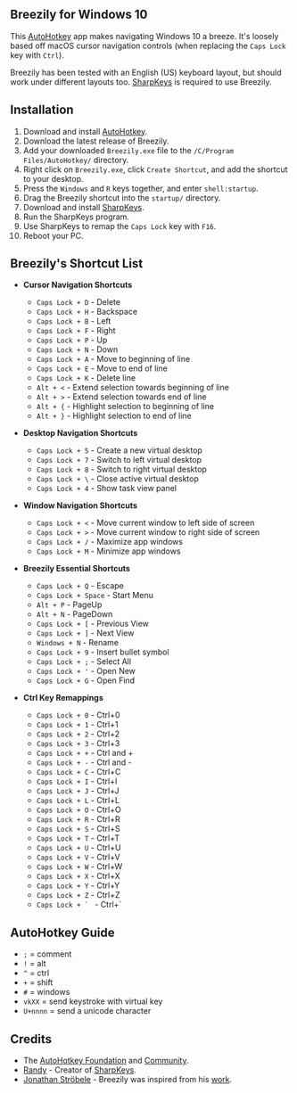 
Breezily for Windows 10
---

This [AutoHotkey](https://www.autohotkey.com/) app makes navigating Windows 10 a breeze. It's loosely based off macOS cursor navigation controls (when replacing the `Caps Lock` key with `Ctrl`).

Breezily has been tested with an English (US) keyboard layout, but should work under different layouts too. [SharpKeys](https://github.com/randyrants/sharpkeys) is required to use Breezily.

Installation
---

1) Download and install [AutoHotkey](https://www.autohotkey.com/).
2) Download the latest release of Breezily.
3) Add your downloaded `Breezily.exe` file to the `/C/Program Files/AutoHotkey/` directory.
4) Right click on `Breezily.exe`, click `Create Shortcut`, and add the shortcut to your desktop.
5) Press the `Windows` and `R` keys together, and enter `shell:startup`.
6) Drag the Breezily shortcut into the `startup/` directory.
7) Download and install [SharpKeys](https://github.com/randyrants/sharpkeys).
8) Run the SharpKeys program.
9) Use SharpKeys to remap the `Caps Lock` key with `F16`.
10) Reboot your PC.

Breezily's Shortcut List
---
* **Cursor Navigation Shortcuts**
  - `Caps Lock + D` - Delete
  - `Caps Lock + H` - Backspace
  - `Caps Lock + B` - Left
  - `Caps Lock + F` - Right
  - `Caps Lock + P` - Up
  - `Caps Lock + N` - Down
  - `Caps Lock + A` - Move to beginning of line
  - `Caps Lock + E` - Move to end of line
  - `Caps Lock + K` - Delete line
  - `Alt + <` - Extend selection towards beginning of line
  - `Alt + >` - Extend selection towards end of line
  - `Alt + {` - Highlight selection to beginning of line
  - `Alt + }` - Highlight selection to end of line

* **Desktop Navigation Shortcuts**
  - `Caps Lock + 5` - Create a new virtual desktop
  - `Caps Lock + 7` - Switch to left virtual desktop
  - `Caps Lock + 8` - Switch to right virtual desktop
  - `Caps Lock + \` - Close active virtual desktop
  - `Caps Lock + 4` - Show task view panel

* **Window Navigation Shortcuts**
    - `Caps Lock + <` - Move current window to left side of screen
  - `Caps Lock + >` - Move current window to right side of screen
  - `Caps Lock + /` - Maximize app windows
  - `Caps Lock + M` - Minimize app windows

* **Breezily Essential Shortcuts**
  - `Caps Lock + Q` - Escape
  - `Caps Lock + Space` - Start Menu
  - `Alt + P` - PageUp
  - `Alt + N` - PageDown
  - `Caps Lock + [` - Previous View
  - `Caps Lock + ]` - Next View
  - `Windows + N` - Rename
  - `Caps Lock + 9` - Insert bullet symbol
  - `Caps Lock + ;` - Select All
  - `Caps Lock + '` - Open New
  - `Caps Lock + G` - Open Find

* **Ctrl Key Remappings**
  - `Caps Lock + 0` - Ctrl+0
  - `Caps Lock + 1` - Ctrl+1
  - `Caps Lock + 2` - Ctrl+2
  - `Caps Lock + 3` - Ctrl+3
  - `Caps Lock + +` - Ctrl and +
  - `Caps Lock + -` - Ctrl and -
  - `Caps Lock + C` - Ctrl+C
  - `Caps Lock + I` - Ctrl+I
  - `Caps Lock + J` - Ctrl+J
  - `Caps Lock + L` - Ctrl+L
  - `Caps Lock + O` - Ctrl+O
  - `Caps Lock + R` - Ctrl+R
  - `Caps Lock + S` - Ctrl+S
  - `Caps Lock + T` - Ctrl+T
  - `Caps Lock + U` - Ctrl+U
  - `Caps Lock + V` - Ctrl+V
  - `Caps Lock + W` - Ctrl+W
  - `Caps Lock + X` - Ctrl+X
  - `Caps Lock + Y` - Ctrl+Y
  - `Caps Lock + Z` - Ctrl+Z
  - ``Caps Lock + ` `` - Ctrl+\`

AutoHotkey Guide
---
- `;` = comment
- `!` = alt
- `^` = ctrl
- `+` = shift
- `#` = windows
- `vkXX` = send keystroke with virtual key
- `U+nnnn` = send a unicode character

Credits
---
- The [AutoHotkey Foundation](https://www.autohotkey.com/) and [Community](https://www.autohotkey.com/boards/).
- [Randy](https://github.com/stroebjo/autohotkey-windows-mac-keyboard) - Creator of [SharpKeys](https://github.com/randyrants/sharpkeys).
- [Jonathan Ströbele](https://github.com/stroebjo) - Breezily was inspired from his [work](https://github.com/stroebjo/autohotkey-windows-mac-keyboard).